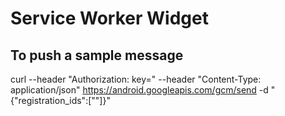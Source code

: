 # Service Worker Widget

## To push a sample message
curl --header "Authorization: key=<GCM API KEY>" --header "Content-Type: application/json" https://android.googleapis.com/gcm/send -d "{\"registration_ids\":[\"<REGISTRATION ID>\"]}"